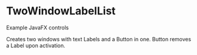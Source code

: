 # TwoWindowLabelList
Example JavaFX controls

Creates two windows with text Labels and a Button in one.
Button removes a Label upon activation.
